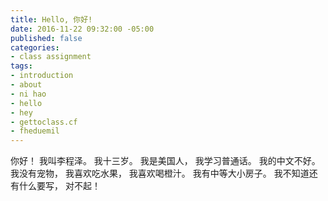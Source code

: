 ```yaml
---
title: Hello, 你好!
date: 2016-11-22 09:32:00 -05:00
published: false
categories:
- class assignment
tags:
- introduction
- about
- ni hao
- hello
- hey
- gettoclass.cf
- fheduemil
---
```


你好！ 我叫李程泽。 我十三岁。 我是美国人， 我学习普通话。 我的中文不好。 我没有宠物， 我喜欢吃水果， 我喜欢喝橙汁。 我有中等大小房子。 我不知道还有什么要写， 对不起！